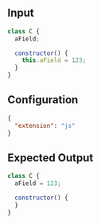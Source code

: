 
## Input
```javascript input
class C {
  aField;

  constructor() {
    this.aField = 123;
  }
}
```

## Configuration
```json configuration
{
  "extension": "js"
}
```

## Expected Output
```javascript expected output
class C {
  aField = 123;

  constructor() {
  }
}
```
